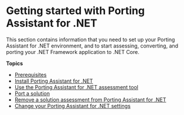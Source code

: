 # Getting started with Porting Assistant for \.NET<a name="porting-assistant-getting-started"></a>

This section contains information that you need to set up your Porting Assistant for \.NET environment, and to start assessing, converting, and porting your \.NET Framework application to \.NET Core\.

**Topics**
+ [Prerequisites](porting-assistant-prerequisites.md)
+ [Install Porting Assistant for \.NET](porting-assistant-install.md)
+ [Use the Porting Assistant for \.NET assessment tool](porting-assistant-assessment-tool.md)
+ [Port a solution](porting-assistant-port.md)
+ [Remove a solution assessment from Porting Assistant for \.NET](porting-assistant-remove.md)
+ [Change your Porting Assistant for \.NET settings](porting-assistant-settings.md)